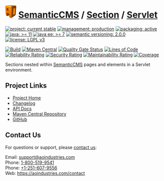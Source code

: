 # [<img src="ao-logo.png" alt="AO Logo" width="35" height="40">](https://github.com/aoindustries) [SemanticCMS](https://github.com/aoindustries/semanticcms) / [Section](https://github.com/aoindustries/semanticcms-section) / [Servlet](https://github.com/aoindustries/semanticcms-section-servlet)

[![project: current stable](https://semanticcms.com/ao-badges/project-current-stable.svg)](https://aoindustries.com/life-cycle#project-current-stable)
[![management: production](https://semanticcms.com/ao-badges/management-production.svg)](https://aoindustries.com/life-cycle#management-production)
[![packaging: active](https://semanticcms.com/ao-badges/packaging-active.svg)](https://aoindustries.com/life-cycle#packaging-active)  
[![java: &gt;= 11](https://semanticcms.com/ao-badges/java-11.svg)](https://docs.oracle.com/en/java/javase/11/docs/api/)
[![java ee: &gt;= 7](https://semanticcms.com/ao-badges/javaee-7.svg)](https://docs.oracle.com/javaee/7/api/)
[![semantic versioning: 2.0.0](https://semanticcms.com/ao-badges/semver-2.0.0.svg)](http://semver.org/spec/v2.0.0.html)
[![license: LGPL v3](https://semanticcms.com/ao-badges/license-lgpl-3.0.svg)](https://www.gnu.org/licenses/lgpl-3.0)

[![Build](https://github.com/aoindustries/semanticcms-section-servlet/workflows/Build/badge.svg?branch=1.x)](https://github.com/aoindustries/semanticcms-section-servlet/actions?query=workflow%3ABuild)
[![Maven Central](https://maven-badges.herokuapp.com/maven-central/com.semanticcms/semanticcms-section-servlet/badge.svg)](https://maven-badges.herokuapp.com/maven-central/com.semanticcms/semanticcms-section-servlet)
[![Quality Gate Status](https://sonarcloud.io/api/project_badges/measure?branch=1.x&project=com.semanticcms%3Asemanticcms-section-servlet&metric=alert_status)](https://sonarcloud.io/dashboard?branch=1.x&id=com.semanticcms%3Asemanticcms-section-servlet)
[![Lines of Code](https://sonarcloud.io/api/project_badges/measure?branch=1.x&project=com.semanticcms%3Asemanticcms-section-servlet&metric=ncloc)](https://sonarcloud.io/component_measures?branch=1.x&id=com.semanticcms%3Asemanticcms-section-servlet&metric=ncloc)  
[![Reliability Rating](https://sonarcloud.io/api/project_badges/measure?branch=1.x&project=com.semanticcms%3Asemanticcms-section-servlet&metric=reliability_rating)](https://sonarcloud.io/component_measures?branch=1.x&id=com.semanticcms%3Asemanticcms-section-servlet&metric=Reliability)
[![Security Rating](https://sonarcloud.io/api/project_badges/measure?branch=1.x&project=com.semanticcms%3Asemanticcms-section-servlet&metric=security_rating)](https://sonarcloud.io/component_measures?branch=1.x&id=com.semanticcms%3Asemanticcms-section-servlet&metric=Security)
[![Maintainability Rating](https://sonarcloud.io/api/project_badges/measure?branch=1.x&project=com.semanticcms%3Asemanticcms-section-servlet&metric=sqale_rating)](https://sonarcloud.io/component_measures?branch=1.x&id=com.semanticcms%3Asemanticcms-section-servlet&metric=Maintainability)
[![Coverage](https://sonarcloud.io/api/project_badges/measure?branch=1.x&project=com.semanticcms%3Asemanticcms-section-servlet&metric=coverage)](https://sonarcloud.io/component_measures?branch=1.x&id=com.semanticcms%3Asemanticcms-section-servlet&metric=Coverage)

Sections nested within [SemanticCMS](https://github.com/aoindustries/semanticcms) pages and elements in a Servlet environment.

## Project Links
* [Project Home](https://semanticcms.com/section/servlet/)
* [Changelog](https://semanticcms.com/section/servlet/changelog)
* [API Docs](https://semanticcms.com/section/servlet/apidocs/)
* [Maven Central Repository](https://search.maven.org/artifact/com.semanticcms/semanticcms-section-servlet)
* [GitHub](https://github.com/aoindustries/semanticcms-section-servlet)

## Contact Us
For questions or support, please [contact us](https://aoindustries.com/contact):

Email: [support@aoindustries.com](mailto:support@aoindustries.com)  
Phone: [1-800-519-9541](tel:1-800-519-9541)  
Phone: [+1-251-607-9556](tel:+1-251-607-9556)  
Web: https://aoindustries.com/contact
